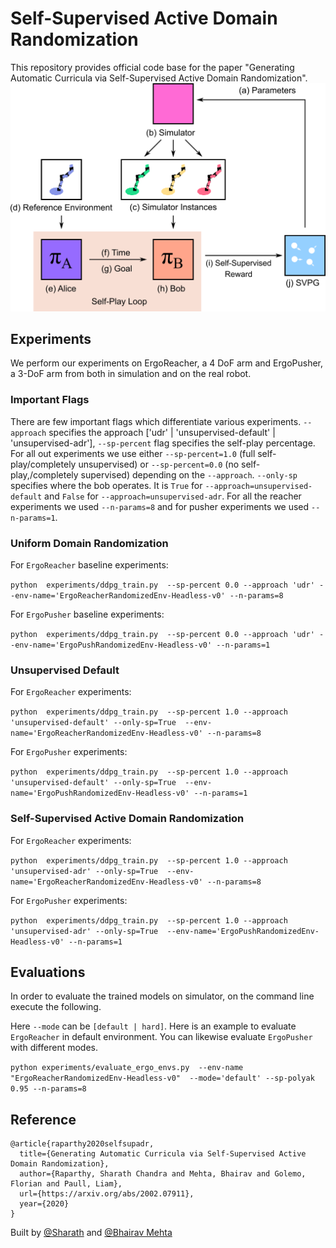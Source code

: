 # Self-Supervised Active Domain Randomization 
This repository provides official code base for the paper "Generating Automatic Curricula via Self-Supervised Active Domain Randomization".
![Self-Supervised Active Domain Randomization Architecture](architecture-selfplay.png)

## Experiments
We perform our experiments on ErgoReacher, a 4 DoF arm and ErgoPusher, a 3-DoF arm from both in simulation and on the real robot.
### Important Flags
There are few important flags which differentiate various experiments. `--approach` specifies the approach ['udr' | 'unsupervised-default' | 'unsupervised-adr'], `--sp-percent` flag specifies the self-play percentage. For all out experiments we use either `--sp-percent=1.0` (full self-play/completely unsupervised) or `--sp-percent=0.0` (no self-play,/completely supervised) depending on the `--approach`.  `--only-sp` specifies where the bob operates. It is `True` for `--approach=unsupervised-default` and `False` for `--approach=unsupervised-adr`. For all the reacher experiments we used `--n-params=8` and for pusher experiments we used `--n-params=1`.   

### Uniform Domain Randomization 
For `ErgoReacher` baseline experiments:

`python  experiments/ddpg_train.py  --sp-percent 0.0 --approach 'udr' --env-name='ErgoReacherRandomizedEnv-Headless-v0' --n-params=8 `

For `ErgoPusher` baseline experiments:

`python  experiments/ddpg_train.py  --sp-percent 0.0 --approach 'udr' --env-name='ErgoPushRandomizedEnv-Headless-v0' --n-params=1`

### Unsupervised Default 
For `ErgoReacher` experiments:

`python  experiments/ddpg_train.py  --sp-percent 1.0 --approach 'unsupervised-default' --only-sp=True  --env-name='ErgoReacherRandomizedEnv-Headless-v0' --n-params=8 `

For `ErgoPusher` experiments:

`python  experiments/ddpg_train.py  --sp-percent 1.0 --approach 'unsupervised-default' --only-sp=True  --env-name='ErgoPushRandomizedEnv-Headless-v0' --n-params=1`

### Self-Supervised Active Domain Randomization
For `ErgoReacher` experiments:

`python  experiments/ddpg_train.py  --sp-percent 1.0 --approach 'unsupervised-adr' --only-sp=True  --env-name='ErgoReacherRandomizedEnv-Headless-v0' --n-params=8`

For `ErgoPusher` experiments:

`python  experiments/ddpg_train.py  --sp-percent 1.0 --approach 'unsupervised-adr' --only-sp=True  --env-name='ErgoPushRandomizedEnv-Headless-v0' --n-params=1`

## Evaluations
In order to evaluate the trained models on simulator, on the command line execute the following. 

Here `--mode` can be `[default | hard]`. Here is an example to evaluate `ErgoReacher` in default environment. You can likewise evaluate `ErgoPusher` with different modes.  
 
`python experiments/evaluate_ergo_envs.py  --env-name "ErgoReacherRandomizedEnv-Headless-v0"  --mode='default' --sp-polyak 0.95 --n-params=8`

## Reference

```
@article{raparthy2020selfsupadr,
  title={Generating Automatic Curricula via Self-Supervised Active Domain Randomization},
  author={Raparthy, Sharath Chandra and Mehta, Bhairav and Golemo, Florian and Paull, Liam},
  url={https://arxiv.org/abs/2002.07911},
  year={2020}
}
```

Built by [@Sharath](https://sharathraparthy.github.io/) and [@Bhairav Mehta](https://bhairavmehta95.github.io/)
